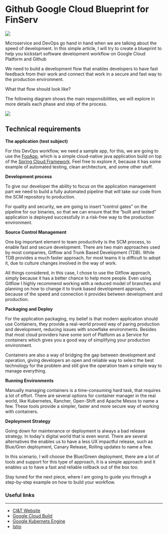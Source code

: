# Github Google Cloud Blueprint for FinServ

![](https://cdn-images-1.medium.com/max/2048/1*QS_c6vAjhA6chOusy2mELA.png)

Microservice and DevOps go hand in hand when we are talking about the speed of development. In this simple article, I will try to create a blueprint to help you kickstart software development workflow on Google Cloud Platform and Github

We need to build a development flow that enables developers to have fast feedback from their work and connect that work in a secure and fast way to the production environment.

What that flow should look like?

The following diagram shows the main responsibilities, we will explore in more details each phase and step of the process.

![](https://cdn-images-1.medium.com/max/2000/1*TnawOxDhSYmKtmHq7SsybA.png)

## Technical requirements

**The application (test subject)**

For this DevOps workflow, we need a sample app, for this, we are going to use the [FooApp](https://github.com/rsdomingues/cloud_blueprint/tree/master/fooapp), which is a simple cloud-native java application build on top of the [Spring Cloud Framework](https://spring.io/projects/spring-cloud). Feel free to explore it, because it has some example of automated testing, clean architecture, and some other stuff.

**Development process**

To give our developer the ability to focus on the application management part we need to build a fully automated pipeline that will take our code from the SCM repository to production.

For quality and security, we are going to insert “control gates” on the pipeline for our binaries, so that we can ensure that the “built and tested” application is deployed successfully in a risk-free way to the production environment.

**Source Control Management**

One big important element to team productivity is the SCM process, to enable fast and secure development. There are two main approaches used by most companies, Gitflow and Trunk Based Development (TDB). While TDB provides a much faster approach, for most teams it is difficult to adopt it, due to culture changes involved in the way of work.

All things considered, in this case, I chose to use the Gitflow approach, simply because it has a better chance to help more people. Even using Gitflow I highly recommend working with a reduced model of branches and planning on how to change it to trunk based development approach, because of the speed and connection it provides between development and production.

**Packaging and Deploy**

For the application packaging, my belief is that modern application should use Containers, they provide a real-world proved way of paring production and development, reducing issues with snowflake environments. Besides that most cloud providers have some sort of Platform as a Service for containers which gives you a good way of simplifying your production environment.

Containers are also a way of bridging the gap between development and operation, giving developers an open and reliable way to select the best technology for the problem and still give the operation team a simple way to manage everything.

**Running Environments**

Manually managing containers is a time-consuming hard task, that requires a lot of effort. There are several options for container manager in the real world, like Kubernetes, Rancher, Open-Shift and Apache Mesos to name a few. These tools provide a simpler, faster and more secure way of working with containers.

**Deployment Strategy**

Going down for maintenance or deployment is always a bad release strategy. In today's digital world that is even worst. There are several alternatives the enables us to have a less UX impactful release, such as Blue/Gren deployment, Canary Release, Rolling updates to name a few.

In this scenario, I will choose the Blue/Green deployment, there are a lot of tools and support for this type of approach, it is a simple approach and it enables us to have a fast and reliable rollback out of the box too.

Stay tuned for the next piece, where I am going to guide you through a step-by-step example on how to build your workflow.

### Useful links
---
- [CI&T Website](https://us.ciandt.com/)
- [Google Cloud Build](https://cloud.google.com/cloud-build/)
- [Google Kubernets Engine](https://cloud.google.com/kubernetes-engine/)
- [Istio](http://istio.io)
